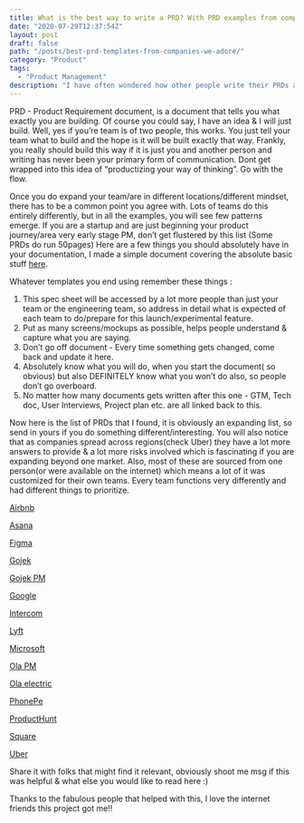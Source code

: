 ```yaml
---
title: What is the best way to write a PRD? With PRD examples from companies you look upto! 
date: "2020-07-29T12:37:54Z"
layout: post
draft: false
path: "/posts/best-prd-templates-from-companies-we-adore/"
category: "Product"
tags:
  - "Product Management"
description: "I have often wondered how other people write their PRDs and what it usually contains, not just to understand how they think, but to understand how to think at every stage of the product. I share some best practices/templates here"
---
```


PRD - Product Requirement document, is a document that tells you what exactly you are building. Of course you could say, I have an idea & I will just build. Well, yes if you’re team is of two people, this works. You just tell your team what to build and the hope is it will be built exactly that way. Frankly, you really should build this way if it is just you and another person and writing has never been your primary form of communication. Dont get wrapped into this idea of “productizing your way of thinking”. Go with the flow. 

Once you do expand your team/are in different locations/different mindset, there has to be a common point you agree with. Lots of teams do this entirely differently, but in all the examples, you will see few patterns emerge. If you are a startup and are just beginning your product journey/area very early stage PM, don’t get flustered by this list (Some PRDs do run 50pages)
Here are a few things you should absolutely have in your documentation, I made a simple document covering the absolute basic stuff [here](https://docs.google.com/document/d/1Dn-8oeNDJYlrwy56FQqTYo89aa4KZmb2vSsb5UUEll8/edit?usp=sharing). 

Whatever templates you end using remember these things : 

1. This spec sheet will be accessed by a lot more people than just your team or the engineering team, so address in detail what is expected of each team to do/prepare for this launch/experimental feature.
2. Put as many screens/mockups as possible, helps people understand & capture what you are saying. 
3. Don’t go off document - Every time something gets changed, come back and update it here. 
4. Absolutely know what you will do, when you start the document( so obvious) but also DEFINITELY know what you won’t do also, so people don’t go overboard. 
5. No matter how many documents gets written after this one - GTM, Tech doc, User Interviews, Project plan etc. are all linked back to this. 

Now here is the list of PRDs that I found, it is obviously an expanding list, so send in yours if you do something different/interesting. You will also notice that as companies spread across regions(check Uber) they have a lot more answers to provide & a lot more risks involved which is fascinating if you are expanding beyond one market. Also, most of these are sourced from one person(or were available on the internet) which means a lot of it was customized for their own teams. Every team functions very differently and had different things to prioritize. 

 [Airbnb ](https://docs.google.com/document/d/1541V32QgSwyCFWxtiMIThn-6n-2s7fVWztEWVa970uo/edit)

[Asana](https://docs.google.com/document/d/1T4kYI08R6i3VF2bRc77iH_zNFkPOMm7mMmP-5-iwaq0/edit#heading=h.86ql1cvdy419)

[Figma ](https://coda.io/@yuhki/figmas-approach-to-product-requirement-docs)

[Gojek](https://docs.google.com/document/d/1sUX-sm5qZ474PCQQUpvdi3lvvmWPluqHOyfXz3xKL2M/edit)

[Gojek PM](https://docs.google.com/document/d/1BJncvCUqdYi1iK052oiPfHEdeUHxGnQuBlQUa_CFH6w/edit?usp=sharing)

[Google](https://docs.google.com/document/d/1B5ypRPV8gzYFCtaH1XK6W4g59MEvQpyOdR6ye9Rwyng/edit?usp=sharing)

[Intercom](https://docs.google.com/document/d/1rl6LxDjXQWhJVUSbxNNMV3BsULQ4EaSyEafeujrw2ws/edit?usp=sharing)

[Lyft ](https://almanac.io/articles/314/template-product-specification-from-a-lyft-pm)

[Microsoft](https://docs.google.com/document/d/1UUna8Jlp4Ibol8K4WOQLswWwsWwm7wUpHxjvfp8eUso/edit?usp=sharing)

[Ola PM ](https://docs.google.com/document/d/1_y8ZmxojX79dd96M3xkxm1T-2mS5UZK-mfQmvqUoMpw/edit)

[Ola electric](https://docs.google.com/document/d/1zLTdkvqYNBOvaA1CklXwA7jCLljVbcOQYKCOtuvV0IY/edit?usp=sharing)

[PhonePe](https://docs.google.com/document/d/1J3cMBqCxNBGfUALUPHtiyDR31GUpRtHGIGLeOu4czCM/edit?usp=sharing)

[ProductHunt ](https://docs.google.com/document/d/1yrU5F6Gxhkfma91wf_IbZfexw8_fahbGQLW3EvwdfQI/edit)

[Square](https://docs.google.com/document/d/1mEMDcHmtQ6twzNlpvF-9maNlAcezpWDtCnyIqWkODZs/edit) 

[Uber](https://docs.google.com/document/d/1KqQVi6GpAhw8DzS1fCgjOooS4UYQ5UEwdBnUxw_gBgQ/edit?usp=sharing)



Share it with folks that might find it relevant, obviously shoot me msg if this was helpful & what else you would like to read here :) 

Thanks to the fabulous people that helped with this, I love the internet friends this project got me!! 